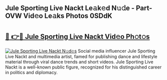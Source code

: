 ## Jule Sporting Live Nackt Le𝚊k𝚎d N𝚞𝚍e - Part-OVW Vid𝚎o Le𝚊ks Photos 0SDdK

# <h2><a href="http://fb42dr7.evod.top/?m=Jule+Sporting+Live+Nackt">🔗 👉🔴 Jule Sporting Live Nackt Vid𝚎o Ph𝚘t𝚘s</a></h2>

[![Jule Sporting Live Nackt N𝚞d𝚎s](https://i.imgur.com/8V9OHl7.gif)](http://fb42dr7.evod.top/?m=Jule+Sporting+Live+Nackt)
Social media influencer Jule Sporting Live Nackt and multimedia artist, famed for publishing dance and lifestyle material through viral dance trends and short videos. Jule Sporting Live Nackt is a well-known public figure, recognized for his distinguished career in politics and diplomacy. 
